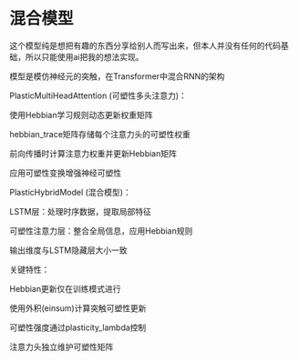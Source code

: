 # 混合模型
这个模型纯是想把有趣的东西分享给别人而写出来，但本人并没有任何的代码基础，所以只能使用ai把我的想法实现。

模型是模仿神经元的突触，在Transformer中混合RNN的架构

PlasticMultiHeadAttention (可塑性多头注意力)：

  使用Hebbian学习规则动态更新权重矩阵

  hebbian_trace矩阵存储每个注意力头的可塑性权重

  前向传播时计算注意力权重并更新Hebbian矩阵

  应用可塑性变换增强神经可塑性

  PlasticHybridModel (混合模型)：

  LSTM层：处理时序数据，提取局部特征

  可塑性注意力层：整合全局信息，应用Hebbian规则

  输出维度与LSTM隐藏层大小一致

关键特性：

  Hebbian更新仅在训练模式进行

  使用外积(einsum)计算突触可塑性更新

  可塑性强度通过plasticity_lambda控制

  注意力头独立维护可塑性矩阵
